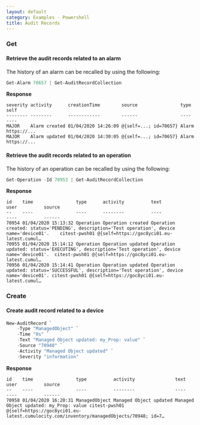 ```yaml
---
layout: default
category: Examples - Powershell
title: Audit Records
---
```


### Get

#### Retrieve the audit records related to an alarm

The history of an alarm can be recalled by using the following: 

```powershell
Get-Alarm 70657 | Get-AuditRecordCollection
```

**Response**

```plaintext
severity activity      creationTime        source                type  self
-------- --------      ------------        ------                ----  ----
MAJOR    Alarm created 01/04/2020 14:26:09 @{self=...; id=70657} Alarm https://...
MAJOR    Alarm updated 01/04/2020 14:30:05 @{self=...; id=70657} Alarm https://...
```

#### Retrieve the audit records related to an operation

The history of an operation can be recalled by using the following:

```powershell
Get-Operation -Id 70953 | Get-AuditRecordCollection
```

**Response**

```plaintext
id    time                type      activity          text                                                                                          user          source
--    ----                ----      --------          ----                                                                                          ----          ------
70954 01/04/2020 15:13:32 Operation Operation created Operation created: status='PENDING', description='Test operation', device name='device01'.    citest-pwsh01 @{self=https://goc8yci01.eu-latest.cumul…
70955 01/04/2020 15:14:12 Operation Operation updated Operation updated: status='EXECUTING', description='Test operation', device name='device01'.  citest-pwsh01 @{self=https://goc8yci01.eu-latest.cumul…
70956 01/04/2020 15:14:41 Operation Operation updated Operation updated: status='SUCCESSFUL', description='Test operation', device name='device01'. citest-pwsh01 @{self=https://goc8yci01.eu-latest.cumul…
```


### Create

#### Create audit record related to a device

```powershell
New-AuditRecord `
    -Type "ManagedObject" `
    -Time "0s" `
    -Text "Managed Object updated: my_Prop: value" `
    -Source "70948" `
    -Activity "Managed Object updated" `
    -Severity "information"
```

**Response**

```plaintext
id    time                type          activity               text                                   user          source
--    ----                ----          --------               ----                                   ----          ------
70958 01/04/2020 16:20:31 ManagedObject Managed Object updated Managed Object updated: my_Prop: value citest-pwsh01 @{self=https://goc8yci01.eu-latest.cumulocity.com/inventory/managedObjects/70948; id=7…
```
